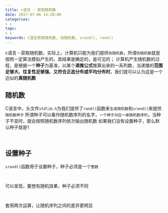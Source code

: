 ```yaml
---
title: c语言 - 获取随机数
date: 2017-07-06 14:20:00
categories:
- c
tags:
- c
keywords: C语言获取随机数, 伪随机数, srand(), rand()
---
```


> 
c语言 - 获取随机数，实际上，计算机只能为我们提供`伪随机数`，所谓`伪随机数`就是按照一定算法模拟产生的，其结果是确定的，是可见的；
计算机产生随机数的过程，是根据一个**种子**为基准，以某个**递推公式**推算出来的一系列数，当递推的**范围足够大、往复性足够强、又符合正态分布或平均分布时**，我们就可以认为这是一个近似的**真随机数**

<!-- more -->

## 随机数
C语言中，头文件`stdlib.h`为我们提供了`rand()`函数来`生成随机数`和`srand()`来提供`随机数种子`
所谓种子可以看作随机数序列的名字，`一个种子对应一串随机数序列`，当种子不变时，就会按照随机数序列依次输出随机数
如果我们没有设置种子，那么默认种子就是1
<pre><code class="language-c line-numbers"><script type="text/plain">#include <stdio.h>
#include <stdlib.h>

int main(){
    int i;
    for(i=0; i<10; i++){
        printf("%d\n", rand());
    }
    return 0;
}
</script></code></pre>

<pre><code class="language-c line-numbers"><script type="text/plain"># root @ localhost in ~ [14:29:25]
$ gcc a.c

# root @ localhost in ~ [14:29:45]
$ ./a.out
1804289383
846930886
1681692777
1714636915
1957747793
424238335
719885386
1649760492
596516649
1189641421

# root @ localhost in ~ [14:29:46]
$ ./a.out
1804289383
846930886
1681692777
1714636915
1957747793
424238335
719885386
1649760492
596516649
1189641421
</script></code></pre>

## 设置种子
`srand()`函数用于设置种子，种子必须是一个`整数`
<pre><code class="language-c line-numbers"><script type="text/plain">#include <stdio.h>
#include <stdlib.h>

int main(){
    int i;
    srand(10);
    for(i=0; i<10; i++){
        printf("%d\n", rand());
    }
    return 0;
}
</script></code></pre>

<pre><code class="language-c line-numbers"><script type="text/plain"># root @ localhost in ~ [14:31:35]
$ gcc a.c

# root @ localhost in ~ [14:31:37]
$ ./a.out
1215069295
1311962008
1086128678
385788725
1753820418
394002377
1255532675
906573271
54404747
679162307
</script></code></pre>

可以发现，要想有随机效果，种子必须不同
<pre><code class="language-c line-numbers"><script type="text/plain">#include <stdio.h>
#include <stdlib.h>
#include <time.h>

int main(){
    int i;
    srand(time(NULL));  // 以当前的时间为种子，time(NULL)返回自1970-01-01 00:00:00到现在经过的秒数
    for(i=0; i<10; i++){
        printf("%d\n", rand());
    }
    return 0;
}
</script></code></pre>

<pre><code class="language-c line-numbers"><script type="text/plain"># root @ localhost in ~ [14:34:15]
$ gcc a.c

# root @ localhost in ~ [14:35:03]
$ ./a.out
755659272
918696383
1713099657
910474541
458968796
1562218559
1956314424
1331007040
316575616
708425496

# root @ localhost in ~ [14:35:04]
$ ./a.out
459856438
1815399079
224249789
1607706283
328815573
2046924047
1669414821
904580298
985276193
1977635311

# root @ localhost in ~ [14:35:05]
$ ./a.out
150856145
546472499
870233700
1215991304
1250685114
1442271952
291226543
452263359
560933092
1079063603
</script></code></pre>

套用两次运算，让随机序列之间的差异更明显
<pre><code class="language-c line-numbers"><script type="text/plain">#include <stdio.h>
#include <stdlib.h>
#include <time.h>

int main(){
    int i;
    srand(time(NULL));
    srand(rand() * rand());
    for(i=0; i<10; i++){
        printf("%d\n", rand());
    }
    return 0;
}
</script></code></pre>

<pre><code class="language-c line-numbers"><script type="text/plain"># root @ localhost in ~ [14:40:23]
$ gcc a.c

# root @ localhost in ~ [14:40:42]
$ ./a.out
1170207345
363934337
411175658
140900928
1727039420
1508971834
2103549883
1663524748
1111330508
1720806146

# root @ localhost in ~ [14:40:43]
$ ./a.out
2118351144
1741386816
1854616703
2110552475
593903520
2026527922
1809913760
1523501166
824123056
209918970
</script></code></pre>
